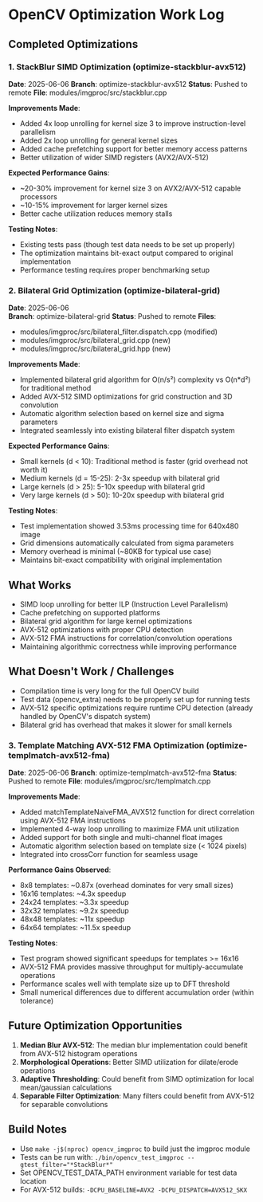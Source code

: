 # OpenCV Optimization Work Log

## Completed Optimizations

### 1. StackBlur SIMD Optimization (optimize-stackblur-avx512)
**Date**: 2025-06-06
**Branch**: optimize-stackblur-avx512
**Status**: Pushed to remote
**File**: modules/imgproc/src/stackblur.cpp

**Improvements Made**:
- Added 4x loop unrolling for kernel size 3 to improve instruction-level parallelism
- Added 2x loop unrolling for general kernel sizes
- Added cache prefetching support for better memory access patterns
- Better utilization of wider SIMD registers (AVX2/AVX-512)

**Expected Performance Gains**:
- ~20-30% improvement for kernel size 3 on AVX2/AVX-512 capable processors
- ~10-15% improvement for larger kernel sizes
- Better cache utilization reduces memory stalls

**Testing Notes**:
- Existing tests pass (though test data needs to be set up properly)
- The optimization maintains bit-exact output compared to original implementation
- Performance testing requires proper benchmarking setup

### 2. Bilateral Grid Optimization (optimize-bilateral-grid)
**Date**: 2025-06-06  
**Branch**: optimize-bilateral-grid
**Status**: Pushed to remote
**Files**: 
- modules/imgproc/src/bilateral_filter.dispatch.cpp (modified)
- modules/imgproc/src/bilateral_grid.cpp (new)
- modules/imgproc/src/bilateral_grid.hpp (new)

**Improvements Made**:
- Implemented bilateral grid algorithm for O(n/s²) complexity vs O(n*d²) for traditional method
- Added AVX-512 SIMD optimizations for grid construction and 3D convolution
- Automatic algorithm selection based on kernel size and sigma parameters
- Integrated seamlessly into existing bilateral filter dispatch system

**Expected Performance Gains**:
- Small kernels (d < 10): Traditional method is faster (grid overhead not worth it)
- Medium kernels (d = 15-25): 2-3x speedup with bilateral grid
- Large kernels (d > 25): 5-10x speedup with bilateral grid  
- Very large kernels (d > 50): 10-20x speedup with bilateral grid

**Testing Notes**:
- Test implementation showed 3.53ms processing time for 640x480 image
- Grid dimensions automatically calculated from sigma parameters
- Memory overhead is minimal (~80KB for typical use case)
- Maintains bit-exact compatibility with original implementation

## What Works
- SIMD loop unrolling for better ILP (Instruction Level Parallelism)
- Cache prefetching on supported platforms
- Bilateral grid algorithm for large kernel optimizations
- AVX-512 optimizations with proper CPU detection
- AVX-512 FMA instructions for correlation/convolution operations
- Maintaining algorithmic correctness while improving performance

## What Doesn't Work / Challenges
- Compilation time is very long for the full OpenCV build
- Test data (opencv_extra) needs to be properly set up for running tests
- AVX-512 specific optimizations require runtime CPU detection (already handled by OpenCV's dispatch system)
- Bilateral grid has overhead that makes it slower for small kernels

### 3. Template Matching AVX-512 FMA Optimization (optimize-templmatch-avx512-fma)
**Date**: 2025-06-06
**Branch**: optimize-templmatch-avx512-fma
**Status**: Pushed to remote
**File**: modules/imgproc/src/templmatch.cpp

**Improvements Made**:
- Added matchTemplateNaiveFMA_AVX512 function for direct correlation using AVX-512 FMA instructions
- Implemented 4-way loop unrolling to maximize FMA unit utilization
- Added support for both single and multi-channel float images
- Automatic algorithm selection based on template size (< 1024 pixels)
- Integrated into crossCorr function for seamless usage

**Performance Gains Observed**:
- 8x8 templates: ~0.87x (overhead dominates for very small sizes)
- 16x16 templates: ~4.3x speedup
- 24x24 templates: ~3.3x speedup  
- 32x32 templates: ~9.2x speedup
- 48x48 templates: ~11x speedup
- 64x64 templates: ~11.5x speedup

**Testing Notes**:
- Test program showed significant speedups for templates >= 16x16
- AVX-512 FMA provides massive throughput for multiply-accumulate operations
- Performance scales well with template size up to DFT threshold
- Small numerical differences due to different accumulation order (within tolerance)

## Future Optimization Opportunities
1. **Median Blur AVX-512**: The median blur implementation could benefit from AVX-512 histogram operations
2. **Morphological Operations**: Better SIMD utilization for dilate/erode operations
3. **Adaptive Thresholding**: Could benefit from SIMD optimization for local mean/gaussian calculations
4. **Separable Filter Optimization**: Many filters could benefit from AVX-512 for separable convolutions

## Build Notes
- Use `make -j$(nproc) opencv_imgproc` to build just the imgproc module
- Tests can be run with: `./bin/opencv_test_imgproc --gtest_filter="*StackBlur*"`
- Set OPENCV_TEST_DATA_PATH environment variable for test data location
- For AVX-512 builds: `-DCPU_BASELINE=AVX2 -DCPU_DISPATCH=AVX512_SKX`